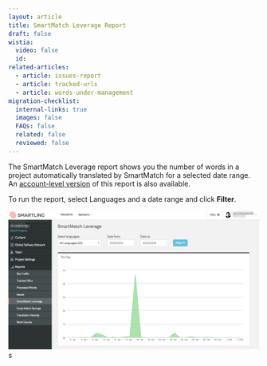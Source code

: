```yaml
---
layout: article
title: SmartMatch Leverage Report
draft: false
wistia:
  video: false
  id:
related-articles:
  - article: issues-report
  - article: tracked-urls
  - article: words-under-management
migration-checklist:
  internal-links: true
  images: false
  FAQs: false
  related: false
  reviewed: false
---
```



The SmartMatch Leverage report shows you the number of words in a project automatically translated by SmartMatch for a selected date range. An&nbsp;[account-level version](/support/articles/account-level-reports/)&nbsp;of this report is also available.

To run the report, select Languages and a date range and click&nbsp;**Filter**.

![](/uploads/versions/smartling___smartmatch_leverage---x----1268-704x---.png)s